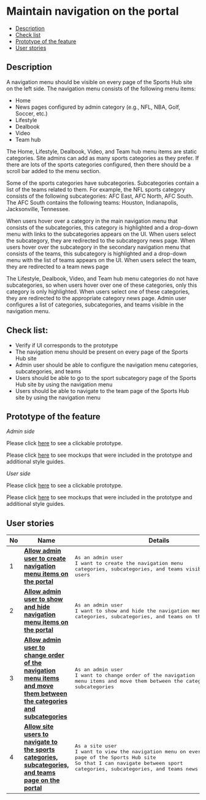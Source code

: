 # Maintain navigation on the portal

- [Description](#description)
- [Check list](#check-list)
- [Prototype of the feature](#prototype-of-the-feature)
- [User stories](#user-stories)

## Description

A navigation menu should be visible on every page of the Sports Hub site on the left side. The navigation menu consists of the following menu items:
  - Home
  - News pages configured by admin category (e.g., NFL, NBA, Golf, Soccer, etc.)
  - Lifestyle
  - Dealbook
  - Video
  - Team hub

The Home, Lifestyle, Dealbook, Video, and Team hub menu items are static categories.
Site admins can add as many sports categories as they prefer. If there are lots of the sports categories configured, then there should be a scroll bar added to the menu section.

Some of the sports categories have subcategories. Subcategories contain a list of the teams related to them. For example, the NFL sports category consists of the following subcategories: AFC East, AFC North, AFC South. The AFC South contains the following teams: Houston, Indianapolis, Jacksonville, Tennessee.

When users hover over a category in the main navigation menu that consists of the subcategories, this category is highlighted and a drop-down menu with links to the subcategories appears on the UI. When users select the subcategory, they are redirected to the subcategory news page.
When users hover over the subcategory in the secondary navigation menu that consists of the teams, this subcategory is highlighted and a drop-down menu with the list of teams appears on the UI. When users select the team, they are redirected to a team news page

The Lifestyle, Dealbook, Video, and Team hub menu categories do not have subcategories, so when users hover over one of these categories, only this category is only highlighted. When users select one of these categories, they are redirected to the appropriate category news page.
Admin user configures a list of categories, subcategories, and teams visible in the navigation menu.

## Check list:

  - Verify if UI corresponds to the prototype
  - The navigation menu should be present on every page of the Sports Hub site
  - Admin user should be able to configure the navigation menu categories, subcategories, and teams
  - Users should be able to go to the sport subcategory page of the Sports Hub site by using the navigation menu
  - Users should be able to navigate to the team page of the Sports Hub site by using the navigation menu

## Prototype of the feature

_Admin side_

Please click [here](https://www.figma.com/proto/MejavVSuDAMfSDu27O108g/Maintain-Navigation?node-id=0%3A1075&viewport=-177%2C284%2C0.04348461702466011&scaling=min-zoom) to see a clickable prototype.

Please click [here](https://www.figma.com/file/MejavVSuDAMfSDu27O108g/Maintain-Navigation?node-id=0%3A1073) to see mockups that were included in the prototype and additional style guides.

_User side_

Please click [here](https://www.figma.com/proto/MejavVSuDAMfSDu27O108g/Maintain-Navigation?node-id=0%3A2&viewport=210%2C442%2C0.08585662394762039&scaling=min-zoom) to see a clickable prototype.

Please click [here](https://www.figma.com/file/MejavVSuDAMfSDu27O108g/Maintain-Navigation?node-id=0%3A1) to see mockups that were included in the prototype and additional style guides.

## User stories

No           |      Name     |   Details
------------ | ------------- | -------------
1 |[**Allow admin user to create navigation menu items on the portal**](/products/sport_news_portal/web_application_features/maintain_navigation/user_stories/manage_navigation_items)|<pre>As an admin user<br>I want to create the navigation menu categories, subcategories, and teams visible to the site users</pre>
2 |[**Allow admin user to show and hide navigation menu items on the portal**](/products/sport_news_portal/web_application_features/maintain_navigation/user_stories/hide_show_navigation_items)|<pre>As an admin user<br>I want to show and hide the navigation menu categories, subcategories, and teams on the portal</pre>
3 |[**Allow admin user to change order of the navigation menu items and move them between the categories and subcategories**](/products/sport_news_portal/web_application_features/maintain_navigation/user_stories/move_and_order_navigation_items)|<pre>As an admin user<br>I want to change order of the navigation menu items and move them between the categories and subcategories</pre>
4 |[**Allow site users to navigate to the sports categories, subcategories, and teams page on the portal**](/products/sport_news_portal/web_application_features/maintain_navigation/user_stories/navigation_user_side)|<pre>As a site user<br>I want to view the navigation menu on every page of the Sports Hub site<br>So that I can navigate between sport categories, subcategories, and teams news pages</pre>
